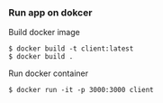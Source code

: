 ### Run app on dokcer

Build docker image

```bash=
$ docker build -t client:latest
$ docker build .
```

Run docker container

```bash=
$ docker run -it -p 3000:3000 client
```
